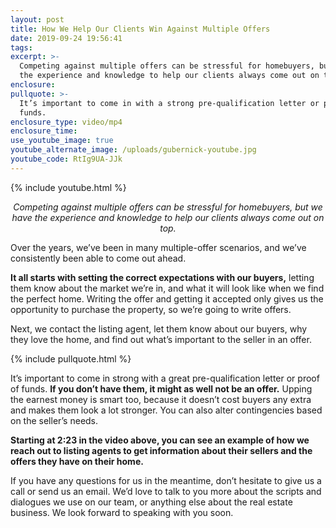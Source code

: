 ```yaml
---
layout: post
title: How We Help Our Clients Win Against Multiple Offers
date: 2019-09-24 19:56:41
tags:
excerpt: >-
  Competing against multiple offers can be stressful for homebuyers, but we have
  the experience and knowledge to help our clients always come out on top.
enclosure:
pullquote: >-
  It’s important to come in with a strong pre-qualification letter or proof of
  funds.
enclosure_type: video/mp4
enclosure_time:
use_youtube_image: true
youtube_alternate_image: /uploads/gubernick-youtube.jpg
youtube_code: RtIg9UA-JJk
---
```


{% include youtube.html %}<p style="text-align: center;"><em>Competing against multiple offers can be stressful for homebuyers, but we have the experience and knowledge to help our clients always come out on top.</em></p> 

Over the years, we’ve been in many multiple-offer scenarios, and we’ve consistently been able to come out ahead.

**It all starts with setting the correct expectations with our buyers,** letting them know about the market we’re in, and what it will look like when we find the perfect home. Writing the offer and getting it accepted only gives us the opportunity to purchase the property, so we’re going to write offers.

Next, we contact the listing agent, let them know about our buyers, why they love the home, and find out what’s important to the seller in an offer.

{% include pullquote.html %}

It’s important to come in strong with a great pre-qualification letter or proof of funds. **If you don’t have them, it might as well not be an offer.** Upping the earnest money is smart too, because it doesn’t cost buyers any extra and makes them look a lot stronger. You can also alter contingencies based on the seller’s needs.&nbsp;

**Starting at 2:23 in the video above, you can see an example of how we reach out to listing agents to get information about their sellers and the offers they have on their home.**

If you have any questions for us in the meantime, don’t hesitate to give us a call or send us an email. We’d love to talk to you more about the scripts and dialogues we use on our team, or anything else about the real estate business. We look forward to speaking with you soon.